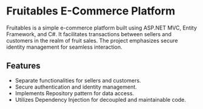 # Fruitables E-Commerce Platform

Fruitables is a simple e-commerce platform built using ASP.NET MVC, Entity Framework, and C#. It facilitates transactions between sellers and customers in the realm of fruit sales. The project emphasizes secure identity management for seamless interaction.

## Features
- Separate functionalities for sellers and customers.
- Secure authentication and identity management.
- Implements Repository pattern for data access.
- Utilizes Dependency Injection for decoupled and maintainable code.
